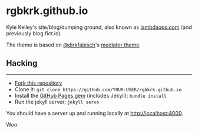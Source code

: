 rgbkrk.github.io
================

Kyle Kelley's site/blog/dumping ground, also known as [lambdaops.com](https://lambdaops.com) (and previously blog.fict.io).

The theme is based on [@dirkfabisch](https://github.com/dirkfabisch)'s [mediator theme](https://github.com/dirkfabisch/mediator).

## Hacking
---
- [Fork this repository](https://github.com/rgbkrk/rgbkrk.github.io)
- Clone it: `git clone https://github.com/YOUR-USER/rgbkrk.github.io`
- Install the [GitHub Pages gem](https://github.com/github/pages-gem) (includes Jekyll): `bundle install`
- Run the jekyll server: `jekyll serve`

You should have a server up and running locally at <http://localhost:4000>.


Woo.